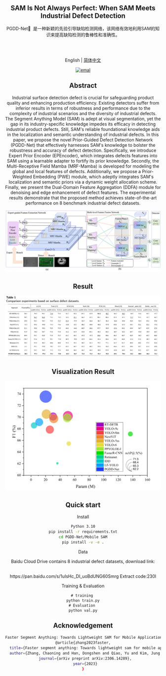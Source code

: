 ## 
<h2 align="center">SAM Is Not Always Perfect: When SAM Meets Industrial Defect Detection</h2>
<div align="center">
<p>PGDD-Net🚀 
是一种新颖的先验引导缺陷检测网络，该网络有效地利用SAM的知识来提高缺陷检测的鲁棒性和准确性。</p>
  <p>
    <a align="center" href="https://github.com/SuLemonTree/PGDD-Net" target="_blank">
    </a>
    <br><br>
  </p>


English | [简体中文](README_cn.md)
<p align="center">   
    <a href="mailto: 10431220602@stu.qlu.edu.cn">
        <img alt="emal" src="https://img.shields.io/badge/contact_me-email-yellow">
    </a>
</p>



## Abstract
<p>
Industrial surface detection defect is crucial for safeguarding product quality and enhancing production efficiency. Existing detectors suffer from inferior results in terms of robustness and performance due to the complexity of industrial scenarios and the diversity of industrial defects. The Segment Anything Model (SAM) is adept at visual segmentation, yet the gap in its industry-specific knowledge impedes its efficacy in detecting industrial product defects. Still, SAM's reliable foundational knowledge aids in the localization and semantic understanding of industrial defects. In this paper, we propose the novel Prior-Guided Defect Detection Network (PGDD-Net) that effectively harnesses SAM's knowledge to bolster the robustness and accuracy of defect detection. Specifically, we introduce Expert Prior Encoder (EPEncoder), which integrates defects features into SAM using a learnable adapter to fortify its prior knowledge. Secondly, the Multi-Receptive Field Mamba (MRF-Mamba) is developed for modeling the global and local features of defects. Additionally, we propose a Prior-Weighted Embedding (PWE) module, which adeptly integrates SAM's localization and semantic priors via a dynamic weight allocation scheme. Finally, we present the Dual-Domain Feature Aggregation (DDFA) module for denoising and edge enhancement of defect features. The experimental results demonstrate that the proposed method achieves state-of-the-art performance on 8 benchmark industrial defect datasets.</p>



<div align="center">
  <!-- <img src="https://github.com/qluinfo/HFMRE/blob/main/HFMRE_model.png" width=300 /> -->
  <img src="https://github.com/SuLemonTree/PGDD-Net/blob/main/images/PGDD-Net.png" width=800 >
</div>

## Result

<div align="center">
  <img src="https://github.com/SuLemonTree/PGDD-Net/blob/main/images/db.jpg" width=800 >
</div>

## Visualization Result
<div align="center">
  <img src="https://github.com/SuLemonTree/PGDD-Net/blob/main/images/qp.png" width=800 >
</div>

## Quick start


<summary>Install</summary>

```bash
Python 3.10
pip install -r requirements.txt
cd PGDD-Net/Mobile SAM
pip install -v -e .
```

<summary>Data</summary>

<p>Baidu Cloud Drive contains 8 industrial defect datasets, download link:
</p>
  <p>
    <br>https://pan.baidu.com/s/1uIsHc_DI_uoBdUNG60Smrg
   Extract code:230l<br>
  </p>

<summary>Training & Evaluation</summary>

```shell
# training 
python train.py
# Evaluation 
python val.py
```
## Acknowledgement


```bash
Faster Segment Anything: Towards Lightweight SAM for Mobile Applications
@article{zhang2023faster,
  title={Faster segment anything: Towards lightweight sam for mobile applications},
  author={Zhang, Chaoning and Han, Dongshen and Qiao, Yu and Kim, Jung Uk and Bae, Sung-Ho and Lee, Seungkyu and Hong, Choong Seon},
  journal={arXiv preprint arXiv:2306.14289},
  year={2023}
}
```

